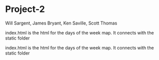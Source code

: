 # Project-2
Will Sargent, James Bryant, Ken Saville, Scott Thomas

index.html is the html for the days of the week map.  It connects with the static folder

index.html is the html for the days of the week map.  It connects with the static folder
